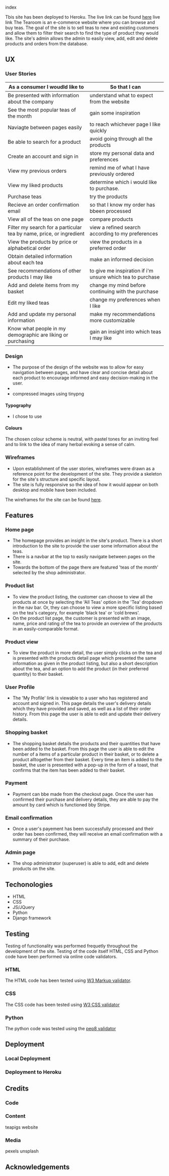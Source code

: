 index

Tbis site has been deployed to Heroku. The live link can be found [here](https://the-tearoom.herokuapp.com/)
live link
The Tearoom is an e-commerce website where you can browse and buy teas. The goal of the site is to sell teas to new and existing customers and allow them to filter their search to find the type of product they would like. The site's admin allows the admin to easily view, add, edit and delete products and orders from the database.
## UX
### User Stories
|As a consumer I woudld like to                                        |So that I can                                               |
|----------------------------------------------------------------------|------------------------------------------------------------|
|Be presented with information about the company                       | understand what to expect from the website                 |
|See the most popular teas of the month                                | gain some inspiration                                      |
|Naviagte between pages easily                                         | to reach whichever page I like quickly                     |
|Be able to search for a product                                       | avoid going through all the products                       |
|Create an account and sign in                                         | store my personal data and preferences                     |
|View my previous orders                                               | remind me of what I have previously ordered                |
|View my liked products                                                | determine which i would like to purchase.                  |
|Purchase teas                                                         | try the products                                           |
|Recieve an order confirmation email                                   | so that I know my order has bbeen processed                | 
|View all of the teas on one page                                      | compare products                                           |
|Filter my search for a particular tea by name, price, or ingredient   | view a refined search according to my preferences          |
|View the products by price or alphabetical order                      | view the products in a preferred order                     |
|Obtain detailed information about each tea                            | make an informed decision                                  |
|See recommendations of other products I may like                      | to give me inspiration if i'm unsure which tea to purchase |
|Add and delete items from my basket                                   | change my mind before continuing with the purchase         |
|Edit my liked teas                                                    | change my preferences when I like                          |
|Add and update my personal information                                | make my recommendations more customizable                  |
|Know what people in my demographic are liking or purchasing           | gain an insight into which teas I may like                 |

### Design

- The purpose of the design of the website was to allow for easy navigation between pages, and have clear and concise detail about each product to encourage informed and easy decision-making in the user. 
-  
- compressed images using tinypng

#### Typography
- I chose to use 

#### Colours
The chosen colour scheme is neutral, with pastel tones for an inviting feel and to link to the idea of many herbal evoking a sense of calm.

### Wireframes

- Upon establishment of the user stories, wireframes were drawn as a reference point for the development of the site. They provide a skeleton for the site's structure and specific layout.
- The site is fully responsive so the idea of how it would appear on both desktop and mobile have been included.

The wireframes for the site can be found [here](https://balsamiq.cloud/slecl1v/piiswoj).

## Features

### Home page
- The homepage provides an insight in the site's product. There is a short introduction to the site to provide the user some information about the teas.
- There is a navbar at the top to easily navigate between pages on the site.
- Towards the bottom of the page there are featured 'teas of the month' selected by the shop administrator.

### Product list
- To view the product listing, the customer can choose to view all the products at once by selecting the 'All Teas' option in the 'Tea' dropdown in the nav bar. Or, they can choose to view a more specific listing based on the tea's category, for example 'black tea' or 'cold brews'.
- On the product list page, the customer is presented with an image, name, price and rating of the tea to provide an overview of the products in an easily-comparable format.

### Product view
- To view the product in more detail, the user simply clicks on the tea and is presented with the products detail page which presented the same information as given in the product listing, but also a short description about the tea, and an option to add the product (in their preferred quantity) to their basket.

### User Profile
- The 'My Profile' link is viewable to a user who has registered and account and signed in. This page details the user's delivery details which they have provided and saved, as well as a list of their order history. From this page the user is able to edit and update their delivery details.

### Shopping basket
- The shopping basket details the products and their quantities that have been added to the basket. From this page the user is able to edit the number of a items of a particular product in their basket, or to delete a product alltogether from their basket. Every time an item is added to the basket, the user is presented with a pop-up in the form of a toast, that confirms that the item has been added to their basket. 

### Payment
- Payment can bbe made from the checkout page. Once the user has confirmed their purchase and delivery details, they are able to pay the amount by card which is functioned bby Stripe.

### Email confirmation
- Once a user's payement has been successfully processed and their order has been confirmed, they will receive an email confirmation with a summary of their purchase.

### Admin page 
- The shop administrator (superuser) is able to add, edit and delete products on the site. 

## Techonologies

* HTML
* CSS
* JS/JQuery
* Python
* Django framework

## Testing
Testing of functionality was performed frequetly throughout the development of the site. Testing of the code itself HTML, CSS and Python code have been performed via online code validators.

### HTML 
The HTML code has been tested using [W3 Markup validator](https://validator.w3.org/).

### CSS
The CSS code has been tested using [W3 CSS validator](https://jigsaw.w3.org/css-validator/)

### Python
The python code was tested using the [pep8 validator](http://pep8online.com/)

## Deployment
### Local Deployment
### Deployment to Heroku

## Credits
### Code
### Content
teapigs website

### Media
pexels
unsplash

## Acknowledgements
